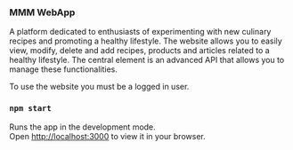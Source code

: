 ### MMM WebApp

A platform dedicated to enthusiasts of experimenting with new culinary recipes and promoting a healthy lifestyle. The website allows you to easily view, modify, delete and add recipes, products and articles related to a healthy lifestyle. The central element is an advanced API that allows you to manage these functionalities.

To use the website you must be a logged in user.

### `npm start`

Runs the app in the development mode.\
Open [http://localhost:3000](http://localhost:3000) to view it in your browser.

